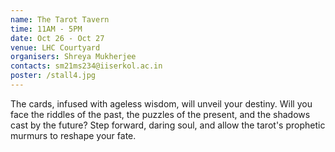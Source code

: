 ```yaml
---
name: The Tarot Tavern
time: 11AM - 5PM
date: Oct 26 - Oct 27
venue: LHC Courtyard
organisers: Shreya Mukherjee
contacts: sm21ms234@iiserkol.ac.in
poster: /stall4.jpg
---
```

The cards, infused with ageless wisdom, will unveil your destiny. Will you face the riddles of the past, the puzzles of the present, and the shadows cast by the future? Step forward, daring soul, and allow the tarot's prophetic murmurs to reshape your fate.

